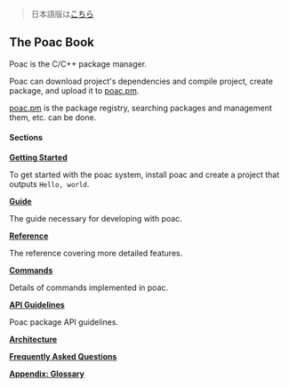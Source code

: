 > 日本語版は[こちら](https://doc.poac.pm/ja/)

## The Poac Book

Poac is the C/C++ package manager.

Poac can download project's dependencies and compile project, create package, and upload it to [poac.pm](https://poac.io).

[poac.pm](https://poac.io) is the package registry, searching packages and management them, etc. can be done.


#### Sections
**[Getting Started](getting-started/README.md)**

To get started with the poac system, install poac and create a project that outputs `Hello, world`.  


**[Guide](guide/README.md)**

The guide necessary for developing with poac.


**[Reference](reference/README.md)**

The reference covering more detailed features.


**[Commands](commands/README.md)**

Details of commands implemented in poac.


**[API Guidelines](api-guidelines/README.md)**

Poac package API guidelines.


**[Architecture](architecture.md)**

**[Frequently Asked Questions](faq.md)**

**[Appendix: Glossary](appendix/glossary.md)**

